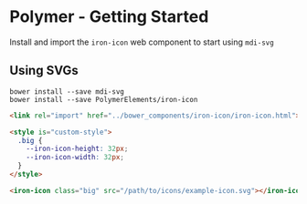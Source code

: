 # Polymer - Getting Started

Install and import the `iron-icon` web component to start using `mdi-svg`

## Using SVGs

```
bower install --save mdi-svg
bower install --save PolymerElements/iron-icon
```

```html
<link rel="import" href="../bower_components/iron-icon/iron-icon.html">

<style is="custom-style">
  .big {
    --iron-icon-height: 32px;
    --iron-icon-width: 32px;
  }
</style>

<iron-icon class="big" src="/path/to/icons/example-icon.svg"></iron-icon>
```

<!-- ## Using iron-iconset-svg

```
bower install --save mdi-iconset-svg
bower install --save PolymerElements/iron-icon
```

```html
<link rel="import" href="../bower_components/iron-icon/iron-icon.html">
<link rel="import" href="../bower_components/mdi-iconset-svg/mdi-logo-iconset-svg.html">

<iron-icon icon="mdi-logo:polymer"></iron-icon>
``` -->